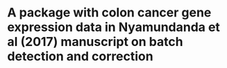 # A package with colon cancer gene expression data in Nyamundanda et al (2017) manuscript on batch detection and correction
